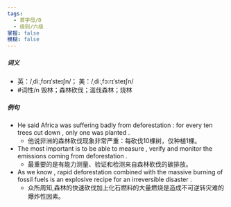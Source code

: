```yaml
---
tags:
  - 首字母/D
  - 级别/六级
掌握: false
模糊: false
---
```

##### 词义
- 英：/ˌdiːˌfɒrɪˈsteɪʃn/； 美：/ˌdiːˌfɔːrɪˈsteɪʃn/
- #词性/n  毁林；森林砍伐；滥伐森林；烧林
##### 例句
- He said Africa was suffering badly from deforestation : for every ten trees cut down , only one was planted .
	- 他说非洲的森林砍伐现象非常严重：每砍伐10棵树，仅种植1棵。
- The most important is to be able to measure , verify and monitor the emissions coming from deforestation .
	- 最重要的是有能力测量、验证和检测来自森林砍伐的碳排放。
- As we know , rapid deforestation combined with the massive burning of fossil fuels is an explosive recipe for an irreversible disaster .
	- 众所周知,森林的快速砍伐加上化石燃料的大量燃烧是造成不可逆转灾难的爆炸性因素。

